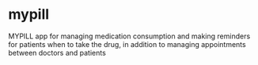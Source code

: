 # mypill
MYPILL app for managing medication consumption and making reminders for patients when to take the drug, in addition to managing appointments between doctors and patients
